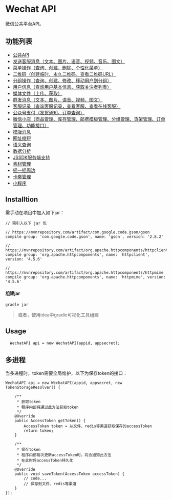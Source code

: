 # Wechat API

微信公共平台API。

## 功能列表

- [公共API](docs/commons.md)
- [发送客服消息（文本、图片、语音、视频、音乐、图文）](docs/sendCustomerServiceMessage.md)
- [菜单操作（查询、创建、删除、个性化菜单）](docs/menuOperations.md)
- [二维码（创建临时、永久二维码，查看二维码URL）](docs/qrcode.md)
- [分组操作（查询、创建、修改、移动用户到分组）](docs/groupOperation.md)
- [用户信息（查询用户基本信息、获取关注者列表）](docs/userInfo.md)
- [媒体文件（上传、获取）](docs/mediaFile.md)
- [群发消息（文本、图片、语音、视频、图文）](docs/massMessage.md)
- [客服记录（查询客服记录，查看客服、查看在线客服）](docs/customerServiceRecord.md)
- [公众号支付（发货通知、订单查询）](docs/pay.md)
- [微信小店（商品管理、库存管理、邮费模板管理、分组管理、货架管理、订单管理、功能接口）](docs/wechatShop.md)
- [模版消息](docs/templateMessage.md)
- [网址缩短](docs/url.md)
- [语义查询](docs/semanticQuery.md)
- [数据分析](docs/dataAnalysis.md)
- [JSSDK服务端支持](docs/jssdk.md)
- [素材管理](docs/materialManager.md)
- [摇一摇周边](docs/shake.md)
- [卡劵管理](docs/card.md)
- [小程序](docs/miniappcode.md)

## Installtion

需手动在项目中加入如下jar：
```
// 需引入以下 jar 包

// https://mvnrepository.com/artifact/com.google.code.gson/gson
compile group: 'com.google.code.gson', name: 'gson', version: '2.8.2'

// https://mvnrepository.com/artifact/org.apache.httpcomponents/httpclient
compile group: 'org.apache.httpcomponents', name: 'httpclient', version: '4.5.6'

// https://mvnrepository.com/artifact/org.apache.httpcomponents/httpmime
compile group: 'org.apache.httpcomponents', name: 'httpmime', version: '4.5.6'

```

#### 组建jar
```
gradle jar
```
> 或者，使用idea中gradle可视化工具组建

## Usage

```
  WechatAPI api = new WechatAPI(appid, appsecret);
```

## 多进程
当多进程时，token需要全局维护，以下为保存token的接口：
```
WechatAPI api = new WechatAPI(appid, appsecret, new TokenStorageResolver() {

    /**
     * 获取token
     * 程序内部将通过此方法获取token
     */
    @Override
    public AccessToken getToken() {
        AccessToken token = 从文件、redis等渠道获取保存的accessToken
        return token;
    }
    
    /**
     * 保存token
     * 程序内部每次更新accessToken时，将会通知此方法
     * 在此时将accessToken持久化
     */
    @Override
    public void saveToken(AccessToken accessToken) {
        // code...
        // 保存到文件、redis等渠道
    }
});

```